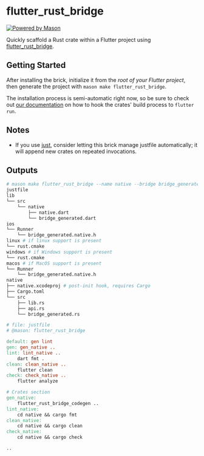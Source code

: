 # flutter_rust_bridge

[![Powered by Mason](https://img.shields.io/endpoint?url=https%3A%2F%2Ftinyurl.com%2Fmason-badge)](https://github.com/felangel/mason)

Quickly scaffold a Rust crate within a Flutter project using [flutter_rust_bridge](https://github.com/fzyzcjy/flutter_rust_bridge).

## Getting Started

After installing the brick, initialize it from the _root of your Flutter project_,
then generate the project with `mason make flutter_rust_bridge`.

The installation process is semi-automatic right now, so be sure to
check out [our documentation](http://cjycode.com/flutter_rust_bridge/integrate.html)
on how to hook the crates' build process to `flutter run`.

## Notes

- If you use [just](https://github.com/casey/just), consider letting this brick manage justfile automatically; it will append new crates on repeated invocations.

## Outputs

```bash
# mason make flutter_rust_bridge --name native --bridge bridge_generated
justfile
lib
└── src
    └── native
        ├── native.dart
        └── bridge_generated.dart
ios
└── Runner
    └── bridge_generated.native.h
linux # if linux support is present
└── rust.cmake
windows # if Windows support is present
└── rust.cmake
macos # if MacOS support is present
└── Runner
    └── bridge_generated.native.h
native
├── native.xcodeproj # post-init hook, requires Cargo
├── Cargo.toml
└── src
    ├── lib.rs
    ├── api.rs
    └── bridge_generated.rs
```

```makefile
# file: justfile
# @mason: flutter_rust_bridge

default: gen lint
gen: gen_native ..
lint: lint_native ..
    dart fmt .
clean: clean_native ..
    flutter clean
check: check_native ..
    flutter analyze

# Crates section
gen_native:
    flutter_rust_bridge_codegen ..
lint_native:
    cd native && cargo fmt
clean_native:
    cd native && cargo clean
check_native:
    cd native && cargo check

..
```
